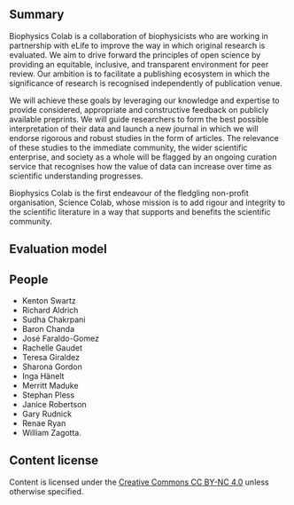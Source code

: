 ## Summary

Biophysics Colab is a collaboration of biophysicists who are working in partnership with eLife to improve the way in which original research is evaluated. We aim to drive forward the principles of open science by providing an equitable, inclusive, and transparent environment for peer review. Our ambition is to facilitate a publishing ecosystem in which the significance of research is recognised independently of publication venue.

We will achieve these goals by leveraging our knowledge and expertise to provide considered, appropriate and constructive feedback on publicly available preprints. We will guide researchers to form the best possible interpretation of their data and launch a new journal in which we will endorse rigorous and robust studies in the form of articles. The relevance of these studies to the immediate community, the wider scientific enterprise, and society as a whole will be flagged by an ongoing curation service that recognises how the value of data can increase over time as scientific understanding progresses.

Biophysics Colab is the first endeavour of the fledgling non-profit organisation, Science Colab, whose mission is to add rigour and integrity to the scientific literature in a way that supports and benefits the scientific community.

## Evaluation model
## People

- Kenton Swartz
- Richard Aldrich
- Sudha Chakrpani
- Baron Chanda
- José Faraldo-Gomez
- Rachelle Gaudet
- Teresa Giraldez
- Sharona Gordon
- Inga Hänelt
- Merritt Maduke
- Stephan Pless
- Janice Robertson
- Gary Rudnick
- Renae Ryan
- William Zagotta.

## Content license

Content is licensed under the [Creative Commons CC BY-NC 4.0](https://creativecommons.org/licenses/by-nc/4.0/) unless otherwise specified.
